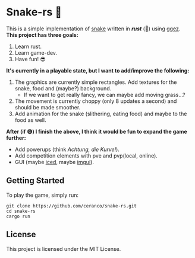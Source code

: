 # Snake-rs :snake:

This is a simple implementation of [snake](https://en.wikipedia.org/wiki/Snake_(video_game_genre)) written in ***rust*** (:crab:)
using [ggez](https://github.com/ggez/ggez).  
**This project has three goals:**
1. Learn rust.
2. Learn game-dev.
3. Have fun! :sunglasses:

**It's currently in a playable state, but I want to add/improve the following:**
1. The graphics are currently simple rectangles. Add textures for the snake, food and (maybe?) background.
   * If we want to get really fancy, we can maybe add moving grass...?
2. The movement is currently choppy (only 8 updates a second) and should be made smoother.
3. Add animation for the snake (slithering, eating food) and maybe to the food as well.

**After (if :sweat_smile:) I finish the above, I think it would be fun to expand the game further:**
* Add powerups (think *Achtung, die Kurve!*).
* Add competition elements with pve and pvp(local, online).
* GUI (maybe [iced](https://github.com/hecrj/iced), maybe [imgui](https://github.com/Gekkio/imgui-rs)).

## Getting Started

To play the game, simply run:

```shell
git clone https://github.com/ceranco/snake-rs.git
cd snake-rs
cargo run
```


## License

This project is licensed under the MIT License.
